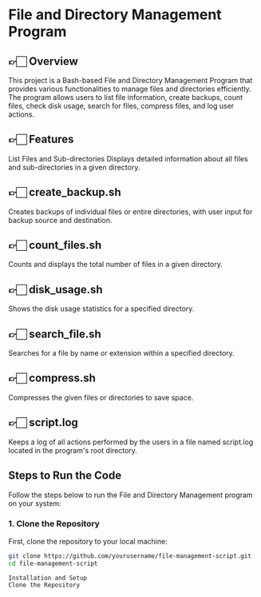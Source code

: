 # File and Directory Management Program
## 👉🏻 Overview
This project is a Bash-based File and Directory Management Program that provides various functionalities to manage files and directories efficiently. The program allows users to list file information, create backups, count files, check disk usage, search for files, compress files, and log user actions.

## 👉🏻 Features
List Files and Sub-directories
Displays detailed information about all files and sub-directories in a given directory.

## 👉🏻 create_backup.sh
Creates backups of individual files or entire directories, with user input for backup source and destination.

## 👉🏻 count_files.sh
Counts and displays the total number of files in a given directory.

## 👉🏻 disk_usage.sh
Shows the disk usage statistics for a specified directory.

## 👉🏻 search_file.sh
Searches for a file by name or extension within a specified directory.

## 👉🏻 compress.sh
Compresses the given files or directories to save space.

## 👉🏻 script.log
Keeps a log of all actions performed by the users in a file named script.log located in the program's root directory.

## Steps to Run the Code
Follow the steps below to run the File and Directory Management program on your system:

### 1. Clone the Repository
First, clone the repository to your local machine:
```bash
git clone https://github.com/yourusername/file-management-script.git
cd file-management-script

Installation and Setup
Clone the Repository

